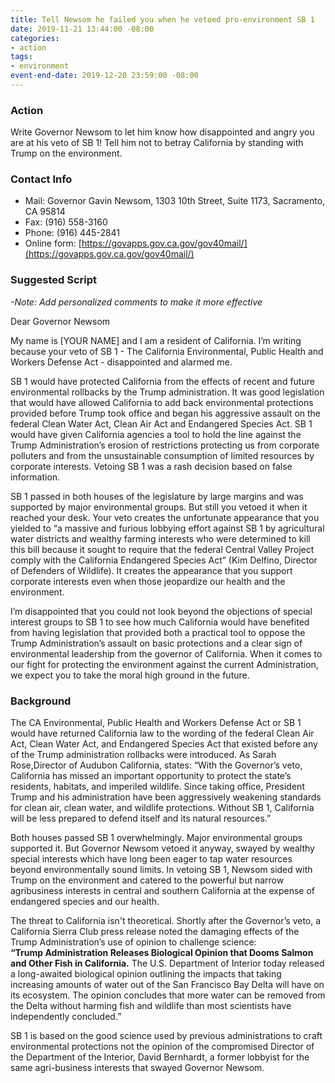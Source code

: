 ```yaml
---
title: Tell Newsom he failed you when he vetoed pro-environment SB 1
date: 2019-11-21 13:44:00 -08:00
categories:
- action
tags:
- environment
event-end-date: 2019-12-20 23:59:00 -08:00
---
```


### Action
Write Governor Newsom to let him know how disappointed and angry you are at his veto of SB 1! Tell him not to betray California by standing with Trump on the environment.

### Contact Info
* Mail: Governor Gavin Newsom, 1303 10th Street, Suite 1173, Sacramento, CA 95814  
* Fax: (916) 558-3160  
* Phone: (916) 445-2841  
* Online form: [https://govapps.gov.ca.gov/gov40mail/](https://govapps.gov.ca.gov/gov40mail/)  

### Suggested Script
*-Note: Add personalized comments to make it more effective*  
  
Dear Governor Newsom  

My name is [YOUR NAME] and I am a resident of California. I’m writing because your veto of SB 1 - The California Environmental, Public Health and Workers Defense Act - disappointed and alarmed me.  

SB 1 would have protected California from the effects of recent and future environmental rollbacks by the Trump administration. It was good legislation that would have allowed California to add back environmental protections provided before Trump took office and began his aggressive assault on the federal Clean Water Act, Clean Air Act and Endangered Species Act. SB 1 would have given California agencies a tool to hold the line against the Trump Administration’s erosion of restrictions protecting us from corporate polluters and from the unsustainable consumption of limited resources by corporate interests. Vetoing SB 1 was a rash decision based on false information.  

SB 1 passed in both houses of the legislature by large margins and was supported by major environmental groups. But still you vetoed it when it reached your desk. Your veto creates the unfortunate appearance that you yielded to “a massive and furious lobbying effort against SB 1 by agricultural water districts and wealthy farming interests who were determined to kill this bill because it sought to require that the federal Central Valley Project comply with the California Endangered Species Act” (Kim Delfino, Director of Defenders of Wildlife). It creates the appearance that you support corporate interests even when those jeopardize our health and the environment.  

I’m disappointed that you could not look beyond the objections of special interest groups to SB 1 to see how much California would have benefited from having legislation that provided both a practical tool to oppose the Trump Administration’s assault on basic protections and a clear sign of environmental leadership from the governor of California. When it comes to our fight for protecting the environment against the current Administration, we expect you to take the moral high ground in the future.  

### Background
The CA Environmental, Public Health and Workers Defense Act or SB 1 would have returned California law to the wording of the federal Clean Air Act, Clean Water Act, and Endangered Species Act that existed before any of the Trump administration rollbacks were introduced. As Sarah Rose,Director of Audubon California, states: “With the Governor’s veto, California has missed an important opportunity to protect the state’s residents, habitats, and imperiled wildlife. Since taking office, President Trump and his administration have been aggressively weakening standards for clean air, clean water, and wildlife protections. Without SB 1, California will be less prepared to defend itself and its natural resources.”  

Both houses passed SB 1 overwhelmingly. Major environmental groups supported it. But Governor Newsom vetoed it anyway, swayed by wealthy special interests which have long been eager to tap water resources beyond environmentally sound limits. In vetoing SB 1, Newsom sided with Trump on the environment and catered to the powerful but narrow agribusiness interests in central and southern California at the expense of endangered species and our health.  

The threat to California isn't theoretical. Shortly after the Governor’s veto, a California Sierra Club press release noted the damaging effects of the Trump Administration’s use of opinion to challenge science:  
**“Trump Administration Releases Biological Opinion that Dooms Salmon and Other Fish in California.** The U.S. Department of Interior today released a long-awaited biological opinion outlining the impacts that taking increasing amounts of water out of the San Francisco Bay Delta will have on its ecosystem. The opinion concludes that more water can be removed from the Delta without harming fish and wildlife than most scientists have independently concluded.”  

SB 1 is based on the good science used by previous administrations to craft environmental protections not the opinion of the compromised Director of the Department of the Interior, David Bernhardt, a former lobbyist for the same agri-business interests that swayed Governor Newsom.  